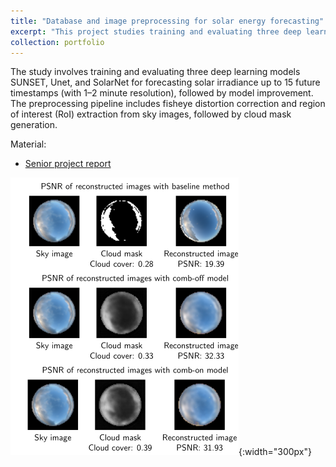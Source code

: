 ```yaml
---
title: "Database and image preprocessing for solar energy forecasting"
excerpt: "This project studies training and evaluating three deep learning models SUNSET, Unet, and SolarNet for forecasting solar irradiance on SIRTA, SKIPPD, and CUEE datasets. <br/><img src='./images/portfolio-y2024-kongpob-kanawut.png'>"
collection: portfolio
---
```


The study involves training and evaluating three deep learning models SUNSET, Unet, and SolarNet for forecasting solar irradiance up to 15 future timestamps (with 1–2 minute resolution), followed by model improvement. The preprocessing pipeline includes fisheye distortion correction and region of interest (RoI) extraction from sky images, followed by cloud mask generation.

Material:
- [Senior project report](https://drive.google.com/file/d/1CT8Mi-VFRB4X8Ct3NKapmp9PWd7xMMp_/view?usp=sharing) 

![Y2023-Tanan](./images/portfolio-y2024-kongpob-kanawut.png){:width="300px"} 